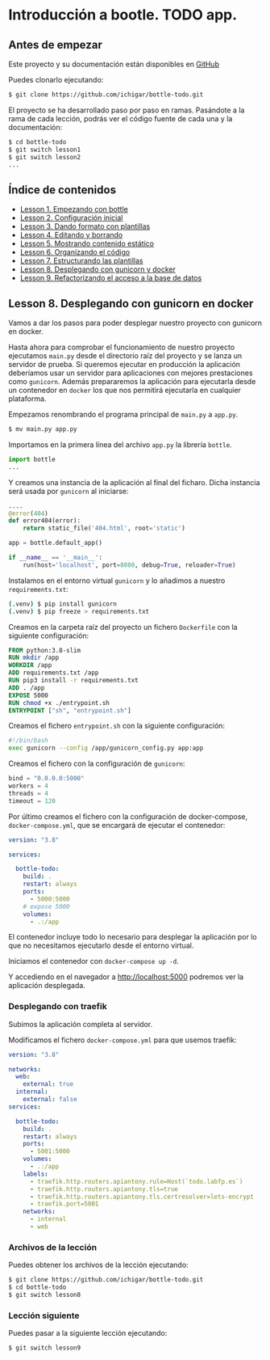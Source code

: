 # Introducción a bootle. TODO app.

## Antes de empezar

Este proyecto y su documentación están disponibles en [GitHub](https://github.com/ichigar/bottle-todo)

Puedes clonarlo ejecutando:

```bash
$ git clone https://github.com/ichigar/bottle-todo.git
```

El proyecto se ha desarrollado paso por paso en ramas. Pasándote a la rama de cada lección, podrás ver el código fuente de cada una y la documentación:

```bash
$ cd bottle-todo
$ git switch lesson1
$ git switch lesson2
...
```

## Índice de contenidos

* [Lesson 1. Empezando con bottle](doc/lesson1.md)
* [Lesson 2. Configuración inicial](doc/lesson2.md)
* [Lesson 3. Dando formato con plantillas](doc/lesson3.md)
* [Lesson 4. Editando y borrando](doc/lesson4.md)
* [Lesson 5. Mostrando contenido estático](doc/lesson5.md)
* [Lesson 6. Organizando el código](doc/lesson6.md)
* [Lesson 7. Estructurando las plantillas](doc/lesson7.md)
* [Lesson 8. Desplegando con gunicorn y docker](doc/lesson8.md)
* [Lesson 9. Refactorizando el acceso a la base de datos](doc/lesson9.md)

## Lesson 8. Desplegando con gunicorn en docker

Vamos a dar los pasos para poder desplegar nuestro proyecto con gunicorn en docker.

Hasta ahora para comprobar el funcionamiento de nuestro proyecto ejecutamos `main.py` desde el directorio raíz del proyecto y se lanza un servidor de prueba. Si queremos ejecutar en producción la aplicación deberíamos usar un servidor para aplicaciones con mejores prestaciones como `gunicorn`. Además prepararemos la aplicación para ejecutarla desde un contenedor en `docker` los que nos permitirá ejecutarla en cualquier plataforma.

Empezamos renombrando el programa principal de `main.py` a `app.py`.

```bash
$ mv main.py app.py
```

Importamos en la primera línea del archivo `app.py` la librería `bottle`.

```python
import bottle
...
```

Y creamos una instancia de la aplicación  al final del ficharo. Dicha instancia será usada por `gunicorn` al iniciarse:

```python
....
@error(404)
def error404(error):
    return static_file('404.html', root='static')

app = bottle.default_app()

if __name__ == '__main__':
    run(host='localhost', port=8080, debug=True, reloader=True)
```

Instalamos en el entorno virtual `gunicorn` y lo añadimos a nuestro `requirements.txt`:

```bash
(.venv) $ pip install gunicorn
(.venv) $ pip freeze > requirements.txt
```

Creamos en la carpeta raíz del proyecto un fichero `Dockerfile` con la siguiente configuración:

```dockerfile
FROM python:3.8-slim
RUN mkdir /app
WORKDIR /app
ADD requirements.txt /app
RUN pip3 install -r requirements.txt
ADD . /app
EXPOSE 5000
RUN chmod +x ./entrypoint.sh
ENTRYPOINT ["sh", "entrypoint.sh"]
```

Creamos el fichero `entrypoint.sh` con la siguiente configuración:

```bash
#!/bin/bash
exec gunicorn --config /app/gunicorn_config.py app:app
```

Creamos el fichero con la configuración de `gunicorn`:

```python
bind = "0.0.0.0:5000"
workers = 4
threads = 4
timeout = 120
```

Por último creamos el fichero con la configuración de docker-compose, `docker-compose.yml`, que se encargará de ejecutar el contenedor:

```yaml
version: "3.8"

services:

  bottle-todo:
    build: .
    restart: always
    ports:
      - 5000:5000
    # expose 5000
    volumes:
      - .:/app
```

El contenedor incluye todo lo necesario para desplegar la aplicación por lo que no necesitamos ejecutarlo desde el entorno virtual.

Iniciamos el contenedor con `docker-compose up -d`.

Y accediendo en el navegador a [http://localhost:5000](http://localhost:5000) podremos ver la aplicación desplegada.

### Desplegando con traefik

Subimos la aplicación completa al servidor.

Modificamos el fichero `docker-compose.yml` para que usemos traefik:

```yaml
version: "3.8"

networks:
  web:
    external: true
  internal:
    external: false
services:

  bottle-todo:
    build: .
    restart: always
    ports:
      - 5001:5000
    volumes:
      - .:/app
    labels:
      - traefik.http.routers.apiantony.rule=Host(`todo.labfp.es`)
      - traefik.http.routers.apiantony.tls=true
      - traefik.http.routers.apiantony.tls.certresolver=lets-encrypt
      - traefik.port=5001
    networks:
      - internal
      - web
```

### Archivos de la lección

Puedes obtener los archivos de la lección ejecutando:

```bash
$ git clone https://github.com/ichigar/bottle-todo.git
$ cd bottle-todo
$ git switch lesson8
```

### Lección siguiente

Puedes pasar a la siguiente lección ejecutando:

```bash
$ git switch lesson9
```
